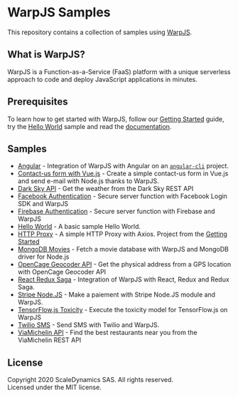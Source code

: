# WarpJS Samples

This repository contains a collection of samples using [WarpJS](https://warpjs.com).

## What is WarpJS?

WarpJS is a Function-as-a-Service (FaaS) platform with a unique serverless approach to code and deploy JavaScript applications in minutes.

## Prerequisites

To learn how to get started with WarpJS, follow our [Getting Started](https://warpjs.dev/docs/getting-started) guide, try the [Hello World](./hello-world) sample and read the [documentation](https://warpjs.dev).

## Samples

- [Angular](./angular) - Integration of WarpJS with Angular on an [`angular-cli`](https://angular.io/cli) project.
- [Contact-us form with Vue.js](./contact-us) - Create a simple contact-us form in Vue.js and send e-mail with Node.js thanks to WarpJS.
- [Dark Sky API](./darksky) - Get the weather from the Dark Sky REST API
- [Facebook Authentication](./facebook-auth) - Secure server function with Facebook Login SDK and WarpJS
- [Firebase Authentication](./firebase-auth) - Secure server function with Firebase and WarpJS
- [Hello World](./hello-world) - A basic sample Hello World.
- [HTTP Proxy](./http-proxy) - A simple HTTP Proxy with Axios. Project from the [Getting Started](https://warpjs.dev/docs/getting-started)
- [MongoDB Movies](./mongodb-movies) - Fetch a movie database with WarpJS and MongoDB driver for Node.js
- [OpenCage Geocoder API](./opencage-geocoder) - Get the physical address from a GPS location with OpenCage Geocoder API
- [React Redux Saga](./react-redux-saga) - Integration of WarpJS with React, Redux and Redux Saga.
- [Stripe Node.JS](./stripe-node) - Make a paiement with Stripe Node.JS module and WarpJS.
- [TensorFlow.js Toxicity](./tensorflowjs-toxicity) - Execute the toxicity model for TensorFlow.js on WarpJS
- [Twilio SMS](./twilio-sms) - Send SMS with Twilio and WarpJS.
- [ViaMichelin API](./viamichelin) - Find the best restaurants near you from the ViaMichelin REST API

## License

Copyright 2020 ScaleDynamics SAS. All rights reserved.  
Licensed under the MIT license.
